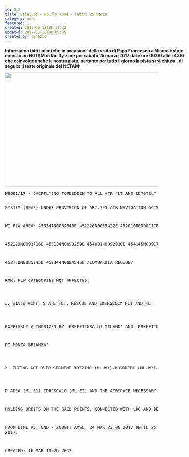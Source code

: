 ```yaml
---
id: 212
title: Baialupo - No fly zone - sabato 25 marzo
category: news
featured: 1
created: 2017-03-18T00:11:32
updated: 2017-03-20T08:09:35
created_by: ignazio
---
```

<p style="width: 600px;">
 <strong>
  Informiamo tutti i piloti che in occasione della visita di Papa Francesco a Milano è stato emesso un NOTAM di No-fly zone per sabato 25 marzo 2017 dalle ore 00:00 alle 24:00 che coinvolge anche la nostra pista,
  <span style="text-decoration: underline;">
   pertanto per tutto il giorno la pista sarà chiusa
  </span>
  , di seguito il testo originale del NOTAM:
 </strong>
</p>
<p>
 <img border="0" height="375" src="../images/stories/2017-03-27-notam-papa.png" width="600"/>
</p>
<pre><strong>W0601/17</strong> - OVERFLYING FORBIDDEN TO ALL VFR FLT AND REMOTELY PILOTED AIRCRAFT
SYSTEM (RPAS) UNDER PROVISION OF ART.793 AIR NAVIGATION ACTS
WI FLW AREA: 453344N0084546E 452220N0085422E 452010N0090117E
452229N0091716E 453134N0093259E 454001N0092910E 454145N0091722E
453730N0085345E 453344N0084546E /LOMBARDIA REGION/
RMK: FLW CATEGORIES NOT AFFECTED:
1. STATE ACFT, STATE FLT, RESCUE AND EMERGENCY FLT AND FLT
EXPRESSLY AUTHORIZED BY 'PREFETTURA DI MILANO' AND 'PREFETTURA
DI MONZA BRIANZA'
2. FLYING ACT OVER SEGMENT ROZZANO (ML-W1)-ROGOREDO (ML-W2)-SPINO
D'ADDA (ML-E1)-IDROSCALO (ML-E2) AND THE AIRSPACE NECESSARY FOR
HOLDING ORBITS ON THE SAID POINTS, CONNECTED WITH LDG AND DEP
FROM LIML AD. GND - 2000FT AMSL, 24 MAR 23:00 2017 UNTIL 25 MAR 22:59 2017.
CREATED: 16 MAR 13:26 2017</pre>
